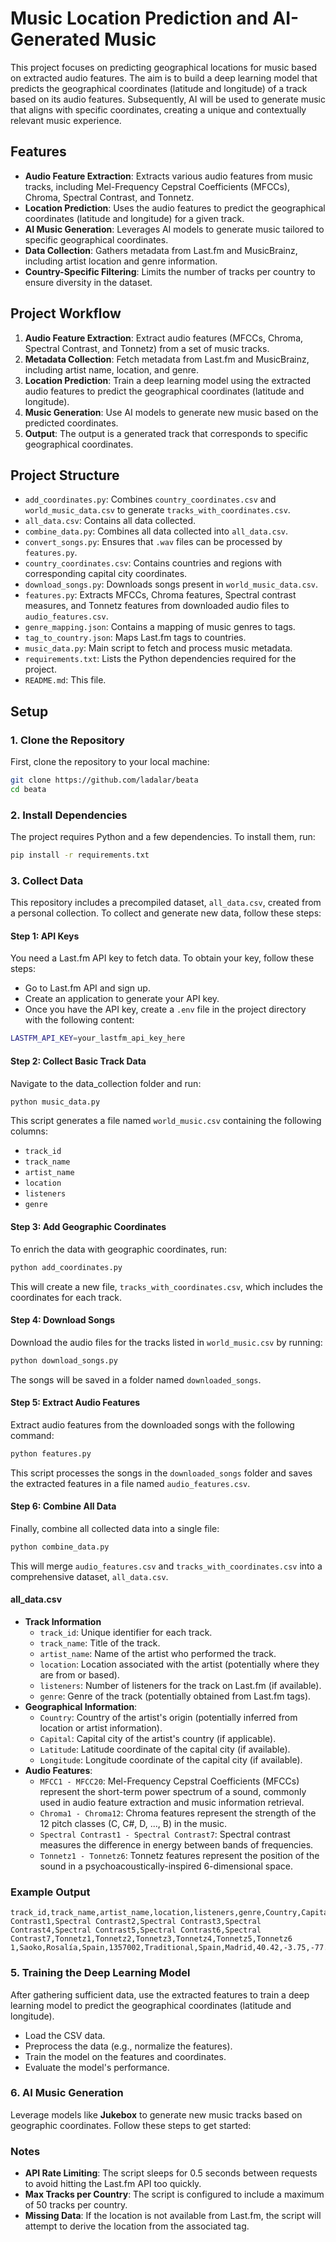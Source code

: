 # Music Location Prediction and AI-Generated Music

This project focuses on predicting geographical locations for music based on extracted audio features. The aim is to build a deep learning model that predicts the geographical coordinates (latitude and longitude) of a track based on its audio features. Subsequently, AI will be used to generate music that aligns with specific coordinates, creating a unique and contextually relevant music experience.

## Features

- **Audio Feature Extraction**: Extracts various audio features from music tracks, including Mel-Frequency Cepstral Coefficients (MFCCs), Chroma, Spectral Contrast, and Tonnetz.
- **Location Prediction**: Uses the audio features to predict the geographical coordinates (latitude and longitude) for a given track.
- **AI Music Generation**: Leverages AI models to generate music tailored to specific geographical coordinates.
- **Data Collection**: Gathers metadata from Last.fm and MusicBrainz, including artist location and genre information.
- **Country-Specific Filtering**: Limits the number of tracks per country to ensure diversity in the dataset.

## Project Workflow

1. **Audio Feature Extraction**: Extract audio features (MFCCs, Chroma, Spectral Contrast, and Tonnetz) from a set of music tracks.
2. **Metadata Collection**: Fetch metadata from Last.fm and MusicBrainz, including artist name, location, and genre.
3. **Location Prediction**: Train a deep learning model using the extracted audio features to predict the geographical coordinates (latitude and longitude).
4. **Music Generation**: Use AI models to generate new music based on the predicted coordinates.
5. **Output**: The output is a generated track that corresponds to specific geographical coordinates.

## Project Structure

- `add_coordinates.py`: Combines `country_coordinates.csv` and `world_music_data.csv` to generate `tracks_with_coordinates.csv`.
- `all_data.csv`: Contains all data collected.
- `combine_data.py`: Combines all data collected into `all_data.csv`.
- `convert_songs.py`: Ensures that `.wav` files can be processed by `features.py`.
- `country_coordinates.csv`: Contains countries and regions with corresponding capital city coordinates.
- `download_songs.py`: Downloads songs present in `world_music_data.csv`.
- `features.py`: Extracts MFCCs, Chroma features, Spectral contrast measures, and Tonnetz features from downloaded audio files to `audio_features.csv`.
- `genre_mapping.json`: Contains a mapping of music genres to tags.
- `tag_to_country.json`: Maps Last.fm tags to countries.
- `music_data.py`: Main script to fetch and process music metadata.
- `requirements.txt`: Lists the Python dependencies required for the project.
- `README.md`: This file.

## Setup

### 1. Clone the Repository

First, clone the repository to your local machine:

```bash
git clone https://github.com/ladalar/beata
cd beata
```

### 2. Install Dependencies

The project requires Python and a few dependencies. To install them, run:

```bash
pip install -r requirements.txt
```

### 3. Collect Data

This repository includes a precompiled dataset, `all_data.csv`, created from a personal collection. To collect and generate new data, follow these steps:

#### Step 1: API Keys

You need a Last.fm API key to fetch data. To obtain your key, follow these steps:

- Go to Last.fm API and sign up.
- Create an application to generate your API key.
- Once you have the API key, create a `.env` file in the project directory with the following content:

```bash
LASTFM_API_KEY=your_lastfm_api_key_here
```

#### Step 2: Collect Basic Track Data

Navigate to the data_collection folder and run:

```bash
python music_data.py
```

This script generates a file named `world_music.csv` containing the following columns:

- `track_id`
- `track_name`
- `artist_name`
- `location`
- `listeners`
- `genre`

#### Step 3: Add Geographic Coordinates

To enrich the data with geographic coordinates, run:

```bash
python add_coordinates.py
```

This will create a new file, `tracks_with_coordinates.csv`, which includes the coordinates for each track.

#### Step 4: Download Songs

Download the audio files for the tracks listed in `world_music.csv` by running:

```bash
python download_songs.py
```

The songs will be saved in a folder named `downloaded_songs`.

#### Step 5: Extract Audio Features

Extract audio features from the downloaded songs with the following command:

```bash
python features.py
```

This script processes the songs in the `downloaded_songs` folder and saves the extracted features in a file named `audio_features.csv`.

#### Step 6: Combine All Data

Finally, combine all collected data into a single file:

```bash
python combine_data.py
```

This will merge `audio_features.csv` and `tracks_with_coordinates.csv` into a comprehensive dataset, `all_data.csv`.

#### all_data.csv
- **Track Information**
    - `track_id`: Unique identifier for each track.
    - `track_name`: Title of the track.
    - `artist_name`: Name of the artist who performed the track.
    - `location`: Location associated with the artist (potentially where they are from or based).
    - `listeners`: Number of listeners for the track on Last.fm (if available).
    - `genre`: Genre of the track (potentially obtained from Last.fm tags).
- **Geographical Information**:
    - `Country`: Country of the artist's origin (potentially inferred from location or artist information).
    - `Capital`: Capital city of the artist's country (if applicable).
    - `Latitude`: Latitude coordinate of the capital city (if available).
    - `Longitude`: Longitude coordinate of the capital city (if available).
- **Audio Features**:
    - `MFCC1 - MFCC20`: Mel-Frequency Cepstral Coefficients (MFCCs) represent the short-term power spectrum of a sound, commonly used in audio feature extraction and music information retrieval.
    - `Chroma1 - Chroma12`: Chroma features represent the strength of the 12 pitch classes (C, C#, D, ..., B) in the music.
    - `Spectral Contrast1 - Spectral Contrast7`: Spectral contrast measures the difference in energy between bands of frequencies.
    - `Tonnetz1 - Tonnetz6`: Tonnetz features represent the position of the sound in a psychoacoustically-inspired 6-dimensional space.

### Example Output

```csv
track_id,track_name,artist_name,location,listeners,genre,Country,Capital,Latitude,Longitude,MFCC1,MFCC2,MFCC3,MFCC4,MFCC5,MFCC6,MFCC7,MFCC8,MFCC9,MFCC10,MFCC11,MFCC12,MFCC13,MFCC14,MFCC15,MFCC16,MFCC17,MFCC18,MFCC19,MFCC20,Chroma1,Chroma2,Chroma3,Chroma4,Chroma5,Chroma6,Chroma7,Chroma8,Chroma9,Chroma10,Chroma11,Chroma12,Spectral Contrast1,Spectral Contrast2,Spectral Contrast3,Spectral Contrast4,Spectral Contrast5,Spectral Contrast6,Spectral Contrast7,Tonnetz1,Tonnetz2,Tonnetz3,Tonnetz4,Tonnetz5,Tonnetz6
1,Saoko,Rosalía,Spain,1357002,Traditional,Spain,Madrid,40.42,-3.75,-77.41459656,52.02815246582031,-3.623052359,26.31342887878418,-6.456990242,4.815507411956787,-0.890465736,1.266771436,-4.186604977,8.584629059,-4.188908577,-1.132911921,-4.31681633,-3.103135586,-6.049440384,-2.329935551,-9.885704994,0.4364224076271057,-5.408226967,-3.179271221,0.423987865,0.4096793234348297,0.3129310607910156,0.3942963778972626,0.3675473928451538,0.2445663064718246,0.2352212965488433,0.3119161128997803,0.5756404995918274,0.451972634,0.3388523757457733,0.3229532837867737,18.671025343659387,16.510451585655943,19.57577634269491,20.28098252185062,20.19127154826591,19.324665797656024,48.27960009715634,-0.027142259,-0.020731049,-0.021391769,0.044810451,-0.007973986,-0.004324663
```

### 5. Training the Deep Learning Model

After gathering sufficient data, use the extracted features to train a deep learning model to predict the geographical coordinates (latitude and longitude).

- Load the CSV data.
- Preprocess the data (e.g., normalize the features).
- Train the model on the features and coordinates.
- Evaluate the model's performance.

### 6. AI Music Generation

Leverage models like **Jukebox** to generate new music tracks based on geographic coordinates. Follow these steps to get started:


### Notes

- **API Rate Limiting**: The script sleeps for 0.5 seconds between requests to avoid hitting the Last.fm API too quickly.
- **Max Tracks per Country**: The script is configured to include a maximum of 50 tracks per country.
- **Missing Data**: If the location is not available from Last.fm, the script will attempt to derive the location from the associated tag.